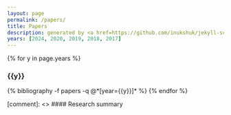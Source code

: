 ```yaml
---
layout: page
permalink: /papers/
title: Papers
description: generated by <a href=https://github.com/inukshuk/jekyll-scholar target=_blank>jekyll-scholar</a>
years: [2024, 2020, 2019, 2018, 2017]
---
```


{% for y in page.years %}
  <h3 class="year">{{y}}</h3>
  {% bibliography -f papers -q @*[year={{y}}]* %}
{% endfor %}

[comment]: <> #### Research summary
